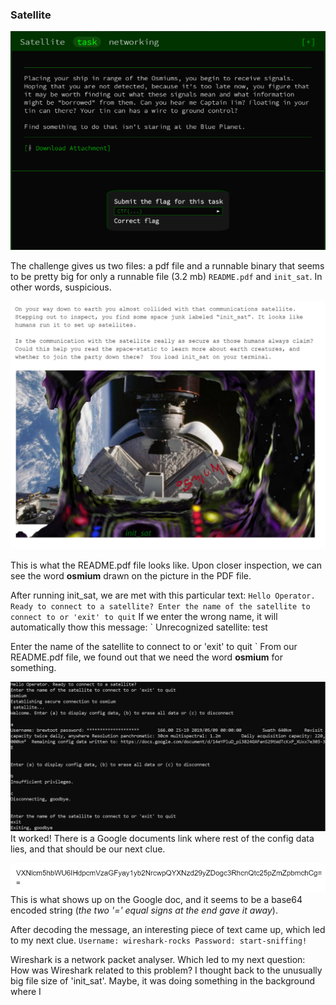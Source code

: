 ### Satellite

![Screenshot](https://github.com/Eunseo-Lee/Computer-Journey/blob/master/CTF%20Writeup/2019/Google%20CTF%20Beginners/Satellite/Screenshots/Screenshot.PNG)

The challenge gives us two files: a pdf file and a runnable binary that seems to be pretty big for only a runnable file (3.2 mb)
`README.pdf` and `init_sat`. 
In other words, suspicious. 

![README.pdf](https://github.com/Eunseo-Lee/Computer-Journey/blob/master/CTF%20Writeup/2019/Google%20CTF%20Beginners/Satellite/Screenshots/README.PNG)

This is what the README.pdf file looks like. Upon closer inspection, we can see the word
**osmium** drawn on the picture in the PDF file. 

After running init_sat, we are met with this particular text:
`
Hello Operator. Ready to connect to a satellite?
Enter the name of the satellite to connect to or 'exit' to quit
`
If we enter the wrong name, it will automatically thow this message:
`
Unrecognized satellite: test

Enter the name of the satellite to connect to or 'exit' to quit
`
From our README.pdf file, we found out that we need the word **osmium** for something.

![init_sat](https://github.com/Eunseo-Lee/Computer-Journey/blob/master/CTF%20Writeup/2019/Google%20CTF%20Beginners/Satellite/Screenshots/init_sat.PNG)
It worked! 
There is a Google documents link where rest of the config data lies, and that should be our next clue. 

![Base64](https://github.com/Eunseo-Lee/Computer-Journey/blob/master/CTF%20Writeup/2019/Google%20CTF%20Beginners/Satellite/Screenshots/base64.PNG)
This is what shows up on the Google doc, and it seems to be a base64 encoded string (*the two '=' equal signs at the end gave it away*).

After decoding the message, an interesting piece of text came up, which led to my next clue. 
`
Username: wireshark-rocks
Password: start-sniffing!
`

Wireshark is a network packet analyser. Which led to my next question: How was Wireshark related to this problem?
I thought back to the unusually big file size of 'init_sat'. Maybe, it was doing something in the background where I 

